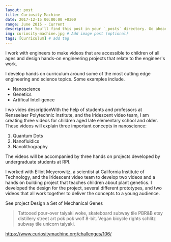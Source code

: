 ```yaml
---
layout: post
title: Curiosity Machine
date: 2017-12-15 00:00:00 +0300
range: June 2015 - Current
description: You’ll find this post in your `_posts` directory. Go ahead and edit it and re-build the site to see your changes. # Add post description (optional)
img: curiosity-machine.jpg # Add image post (optional)
tags: [Curriculum] # add tag
---
```

I work with engineers to make videos that are accessible to children of all ages and design hands-on engineering
projects that relate to the engineer's work.

I develop hands on curriculum around some of the most cutting edge engineering and science topics. Some examples include.

* Nanoscience
* Genetics
* Artifical Intelligence

I wo vides
descriptionWith the help of students and professors at Rensselaer Polytechnic Institute, and the Iridescent video team, I am creating three videos for children aged late elementary school and older. These videos will explain three important concepts in nanoscience:

1. Quantum Dots
2. Nanofluidics
3. Nanolithography

The videos will be accompanied by three hands on projects developed by undergraduate students at RPI.


I worked with Elliot Meyerowitz, a scientist at California Institute of Technology, and the Iridescent video team to develop two videos and a hands on building project that teaches children about plant genetics. I developed the design for the project, several different prototypes, and two videos that all work together to deliver the concepts to a young audience.

See project Design a Set of Mechanical Genes

>Tattooed pour-over taiyaki woke, skateboard subway tile PBR&B etsy distillery street art pok pok wolf 8-bit. Vegan bicycle rights schlitz subway tile unicorn taiyaki.

https://www.curiositymachine.org/challenges/106/
